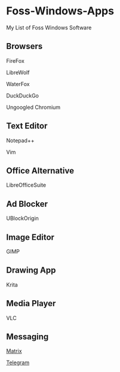 # Foss-Windows-Apps
My List of Foss Windows Software







## Browsers

FireFox

LibreWolf

WaterFox

DuckDuckGo

Ungoogled Chromium



## Text Editor

Notepad++

Vim



## Office Alternative

LibreOfficeSuite



## Ad Blocker

UBlockOrigin



## Image Editor

GIMP 



## Drawing App
Krita



## Media Player

VLC



## Messaging 

[Matrix](https://matrix.org/)

[Telegram](https://telegram.org/)

##

